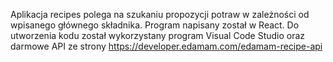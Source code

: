 Aplikacja recipes polega na szukaniu propozycji potraw w zależności od wpisanego głównego składnika. Program napisany został w React. Do utworzenia kodu został wykorzystany program Visual Code Studio  oraz darmowe API ze strony https://developer.edamam.com/edamam-recipe-api
